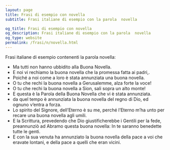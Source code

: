 ```yaml
---
layout: page
title: Frasi di esempio con novella 
subtitle: Frasi italiane di esempio con la parola  novella

og_title: Frasi di esempio con novella 
og_description: Frasi italiane di esempio con la parola  novella
og_type: website
permalink: /frasi/n/novella.html
---
```


Frasi italiane di esempio contenenti la parola novella:


- Ma tutti non hanno ubbidito alla Buona Novella.
- E noi vi rechiamo la buona novella che la promessa fatta ai padri,.
- Poiché a noi come a loro è stata annunziata una buona novella.
- O tu che rechi la buona novella a Gerusalemme, alza forte la voce!
- O tu che rechi la buona novella a Sion, sali sopra un alto monte!
- E questa è la Parola della Buona Novella che vi è stata annunziata.
- da quel tempo è annunziata la buona novella del regno di Dio, ed ognuno v’entra a forza.
- Lo spirito del Signore, dell’Eterno è su me, perché l’Eterno m’ha unto per recare una buona novella agli umili.
- E la Scrittura, prevedendo che Dio giustificherebbe i Gentili per la fede, preannunziò ad Abramo questa buona novella: In te saranno benedette tutte le genti.
- E con la sua venuta ha annunziato la buona novella della pace a voi che eravate lontani, e della pace a quelli che eran vicini.
